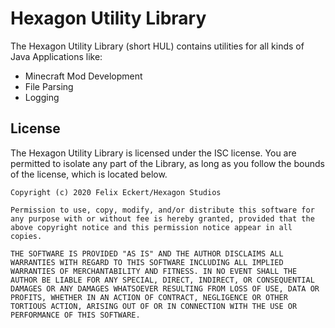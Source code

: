# Hexagon Utility Library
The Hexagon Utility Library (short HUL) contains utilities for all kinds of Java Applications like:
* Minecraft Mod Development
* File Parsing
* Logging

## License
The Hexagon Utility Library is licensed under the ISC license. You are permitted to isolate any part of the Library,
as long as you follow the bounds of the license, which is located below.
```
Copyright (c) 2020 Felix Eckert/Hexagon Studios

Permission to use, copy, modify, and/or distribute this software for any purpose with or without fee is hereby granted, provided that the above copyright notice and this permission notice appear in all copies.

THE SOFTWARE IS PROVIDED "AS IS" AND THE AUTHOR DISCLAIMS ALL WARRANTIES WITH REGARD TO THIS SOFTWARE INCLUDING ALL IMPLIED WARRANTIES OF MERCHANTABILITY AND FITNESS. IN NO EVENT SHALL THE AUTHOR BE LIABLE FOR ANY SPECIAL, DIRECT, INDIRECT, OR CONSEQUENTIAL DAMAGES OR ANY DAMAGES WHATSOEVER RESULTING FROM LOSS OF USE, DATA OR PROFITS, WHETHER IN AN ACTION OF CONTRACT, NEGLIGENCE OR OTHER TORTIOUS ACTION, ARISING OUT OF OR IN CONNECTION WITH THE USE OR PERFORMANCE OF THIS SOFTWARE.
```